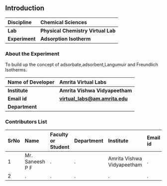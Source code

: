 ## Introduction


<b>Discipline | <b> Chemical Sciences
:--|:--|
<b> Lab | <b> Physical Chemistry Virtual Lab
<b> Experiment|     <b> Adsorption Isotherm

### About the Experiment 

To build up the concept of adsorbate,adsorbent,Langumuir and Freundlich Isotherms.

<b>Name of Developer | <b> Amrita Virtual Labs
:--|:--|
<b> Institute | <b>  Amrita Vishwa Vidyapeetham
<b> Email id|     <b>  virtual_labs@am.amrita.edu
<b> Department |  

### Contributors List

SrNo | Name | Faculty or Student | Department| Institute | Email id
:--|:--|:--|:--|:--|:--|
1 | Mr. Saneesh P F | . | . | Amrita Vishwa Vidyapeetham | .
2 | . | . | . | . | .
